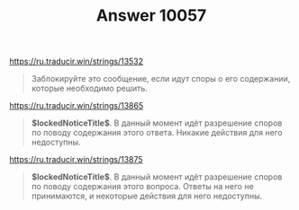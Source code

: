 ﻿---
title: "Answer 10057"
se.owner.user_id: 15479
se.owner.display_name: "Suvitruf - Andrei Apanasik"
se.owner.link: "https://ru.meta.stackoverflow.com/users/15479/suvitruf-andrei-apanasik"
se.answer_id: 10057
se.question_id: 10047
se.post_type: answer
se.score: 3
se.is_accepted: True
---
<p><a href="https://ru.traducir.win/strings/13532" rel="nofollow noreferrer">https://ru.traducir.win/strings/13532</a></p>

<blockquote>
  <p>Заблокируйте это сообщение, если идут споры о его содержании, которые необходимо решить.</p>
</blockquote>

<p><a href="https://ru.traducir.win/strings/13865" rel="nofollow noreferrer">https://ru.traducir.win/strings/13865</a></p>

<blockquote>
  <p><strong>$lockedNoticeTitle$</strong>. В данный момент идёт разрешение споров по поводу содержания этого ответа. Никакие действия для него недоступны. </p>
</blockquote>

<p><a href="https://ru.traducir.win/strings/13875" rel="nofollow noreferrer">https://ru.traducir.win/strings/13875</a></p>

<blockquote>
  <p><strong>$lockedNoticeTitle$</strong>. В данный момент идёт разрешение споров по поводу содержания этого вопроса. Ответы на него не принимаются, и некоторые действия для него недоступны. </p>
</blockquote>
